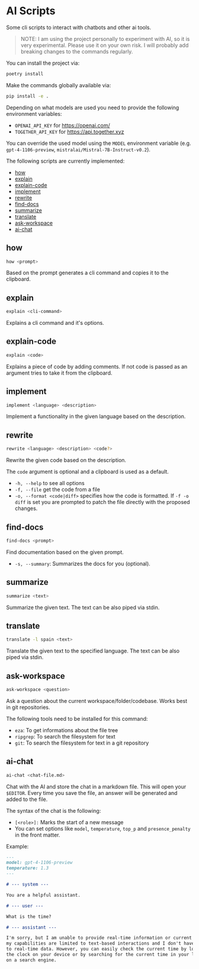 # AI Scripts

Some cli scripts to interact with chatbots and other ai tools.

> NOTE: I am using the project personally to experiment with AI, so it is very experimental.
> Please use it on your own risk. I will probably add breaking changes to the commands regularly.

You can install the project via:

```sh
poetry install
```

Make the commands globally available via:

```sh
pip install -e .
```

Depending on what models are used you need to provide the following environment variables:

- `OPENAI_API_KEY` for <https://openai.com/>
- `TOGETHER_API_KEY` for <https://api.together.xyz>

You can override the used model using the `MODEL` environment variable (e.g. `gpt-4-1106-preview`, `mistralai/Mistral-7B-Instruct-v0.2`).

The following scripts are currently implemented:

- [how](#how)
- [explain](#explain)
- [explain-code](#explain-code)
- [implement](#implement)
- [rewrite](#rewrite)
- [find-docs](#find-docs)
- [summarize](#summarize)
- [translate](#translate)
- [ask-workspace](#ask-workspace)
- [ai-chat](#ai-chat)

## how

```sh
how <prompt>
```

Based on the prompt generates a cli command and copies it to the clipboard.

## explain

```sh
explain <cli-command>
```

Explains a cli command and it's options.

## explain-code

```sh
explain <code>
```

Explains a piece of code by adding comments. If not code is passed as an argument tries to take it from the clipboard.

## implement

```sh
implement <language> <description>
```

Implement a functionality in the given language based on the description.

## rewrite

```sh
rewrite <language> <description> <code?>
```

Rewrite the given code based on the description.

The `code` argument is optional and a clipboard is used as a default.

- `-h, --help` to see all options
- `-f, --file` get the code from a file
- `-o, --format <code|diff>` specifies how the code is formatted.
  If `-f -o diff` is set you are prompted to patch the file directly with the proposed changes.

## find-docs

```sh
find-docs <prompt>
```

Find documentation based on the given prompt.

- `-s, --summary`: Summarizes the docs for you (optional).

## summarize

```sh
summarize <text>
```

Summarize the given text. The text can be also piped via stdin.

## translate

```sh
translate -l spain <text>
```

Translate the given text to the specified language. The text can be also piped via stdin.

## ask-workspace

```sh
ask-workspace <question>
```

Ask a question about the current workspace/folder/codebase. Works best in git repositories.

The following tools need to be installed for this command:

- `eza`: To get informations about the file tree
- `ripgrep`: To search the filesystem for text
- `git`: To search the filesystem for text in a git repository

## ai-chat

```sh
ai-chat <chat-file.md>
```

Chat with the AI and store the chat in a markdown file.
This will open your `$EDITOR`. Every time you save the file, an answer will be generated and added to the file.

The syntax of the chat is the following:

- `[<role>]:` Marks the start of a new message
- You can set options like `model`, `temperature`, `top_p` and `presence_penalty` in the front matter.

Example:

```md
---
model: gpt-4-1106-preview
temperature: 1.3
---

# --- system ---

You are a helpful assistant.

# --- user ---

What is the time?

# --- assistant ---

I'm sorry, but I am unable to provide real-time information or current time as
my capabilities are limited to text-based interactions and I don't have access
to real-time data. However, you can easily check the current time by looking at
the clock on your device or by searching for the current time in your location
on a search engine.
```
